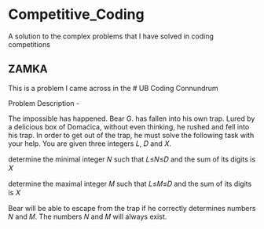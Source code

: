 # Competitive_Coding
A solution to the complex problems that I have solved in coding competitions


## ZAMKA

This is a problem I came across in the # UB Coding Connundrum

Problem Description - 

The impossible has happened. Bear G. has fallen into his own trap. Lured by a delicious box of Domaćica, without even thinking, he rushed and fell into his trap. In order to get out of the trap, he must solve the following task with your help. You are given three integers 𝐿, 𝐷 and 𝑋.

determine the minimal integer 𝑁 such that 𝐿≤𝑁≤𝐷 and the sum of its digits is 𝑋

determine the maximal integer 𝑀 such that 𝐿≤𝑀≤𝐷 and the sum of its digits is 𝑋

Bear will be able to escape from the trap if he correctly determines numbers 𝑁 and 𝑀. The numbers 𝑁 and 𝑀 will always exist.
